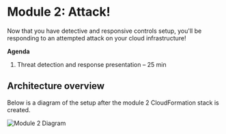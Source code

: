 # Module 2: Attack!

Now that you have detective and responsive controls setup, you'll be responding to an attempted attack on your cloud infrastructure!

**Agenda**

1. Threat detection and response presentation – 25 min


## Architecture overview

Below is a diagram of the setup after the module 2 CloudFormation stack is created.

![Module 2 Diagram](./images/02-diagram-module2-3.png)
